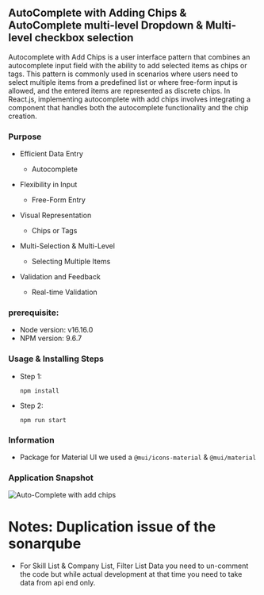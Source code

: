 ## AutoComplete with Adding Chips & AutoComplete multi-level Dropdown & Multi-level checkbox selection

Autocomplete with Add Chips is a user interface pattern that combines an autocomplete input field with the ability to add selected items as chips or tags. This pattern is commonly used in scenarios where users need to select multiple items from a predefined list or where free-form input is allowed, and the entered items are represented as discrete chips. In React.js, implementing autocomplete with add chips involves integrating a component that handles both the autocomplete functionality and the chip creation.

### Purpose

- Efficient Data Entry

  - Autocomplete

- Flexibility in Input

  - Free-Form Entry

- Visual Representation

  - Chips or Tags

- Multi-Selection & Multi-Level

  - Selecting Multiple Items

- Validation and Feedback
  - Real-time Validation

### prerequisite:

- Node version: v16.16.0
- NPM version: 9.6.7

### Usage & Installing Steps

- Step 1:
  ```
  npm install
  ```
- Step 2:
  ```
  npm run start
  ```

### Information

- Package for Material UI we used a `@mui/icons-material` & `@mui/material`

### Application Snapshot

![Auto-Complete with add chips](https://dev.azure.com/BrainvireInfo/9e43166a-9cd3-4232-8a59-017698f26e78/_apis/git/repositories/9b507252-6292-49a7-b0b5-3bc86fc9d32d/items?path=/Custom%20Reusable%20Components/autocomplete-with-add-chips-reactjs/Application%20Snapshot/Snapshot.png&versionDescriptor%5BversionOptions%5D=0&versionDescriptor%5BversionType%5D=0&versionDescriptor%5Bversion%5D=feature/folder-structure&resolveLfs=true&%24format=octetStream&api-version=5.0)

# Notes: Duplication issue of the sonarqube

- For Skill List & Company List, Filter List Data you need to un-comment the code but while actual development at that time you need to take data from api end only.

